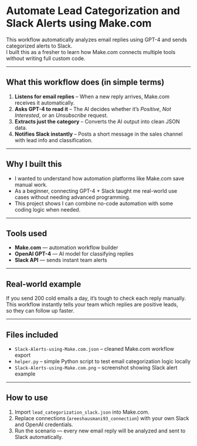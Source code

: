 # Automate Lead Categorization and Slack Alerts using Make.com

This workflow automatically analyzes email replies using GPT-4 and sends categorized alerts to Slack.  
I built this as a fresher to learn how Make.com connects multiple tools without writing full custom code.

---

## What this workflow does (in simple terms)

1. **Listens for email replies** – When a new reply arrives, Make.com receives it automatically.  
2. **Asks GPT-4 to read it** – The AI decides whether it’s *Positive*, *Not Interested*, or an *Unsubscribe* request.  
3. **Extracts just the category** – Converts the AI output into clean JSON data.  
4. **Notifies Slack instantly** – Posts a short message in the sales channel with lead info and classification.  

---

## Why I built this

- I wanted to understand how automation platforms like Make.com save manual work.  
- As a beginner, connecting GPT-4 + Slack taught me real-world use cases without needing advanced programming.  
- This project shows I can combine no-code automation with some coding logic when needed.  

---

## Tools used

- **Make.com** — automation workflow builder  
- **OpenAI GPT-4** — AI model for classifying replies  
- **Slack API** — sends instant team alerts  

---

## Real-world example

If you send 200 cold emails a day, it’s tough to check each reply manually.  
This workflow instantly tells your team which replies are positive leads,  
so they can follow up faster.

---

## Files included

- `Slack-Alerts-using-Make.com.json` – cleaned Make.com workflow export  
- `helper.py` – simple Python script to test email categorization logic locally  
- `Slack-Alerts-using-Make.com.png` – screenshot showing Slack alert example  

---

## How to use

1. Import `lead_categorization_slack.json` into Make.com.  
2. Replace connections (`areeshausmani93_connection`) with your own Slack and OpenAI credentials.  
3. Run the scenario — every new email reply will be analyzed and sent to Slack automatically.  
